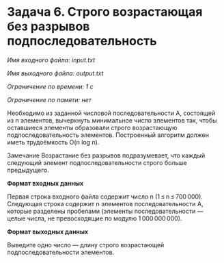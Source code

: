 # Задача 6. Строго возрастающая без разрывов подпоследовательность

*Имя входного файла: input.txt*

*Имя выходного файла: output.txt*

*Ограничение по времени: 1 с*

*Ограничение по памяти: нет*

Необходимо из заданной числовой последовательности A, состоящей из n элементов, вычеркнуть минимальное число элементов так, чтобы оставшиеся элементы образовали строго возрастающую подпоследовательность элементов. Построенный алгоритм должен иметь трудоёмкость O(n log n).

Замечание
Возрастание без разрывов подразумевает, что каждый следующий элемент подпоследовательности строго больше предыдущего.

**Формат входных данных**

Первая строка входного файла содержит число n (1 ≤ n ≤ 700 000). Следующая строка содержит n элементов последовательности A, которые разделены пробелами (элементы последовательности — целые числа, не превосходящие по модулю 1 000 000 000).

**Формат выходных данных**

Выведите одно число — длину строго возрастающей подпоследовательности элементов.
